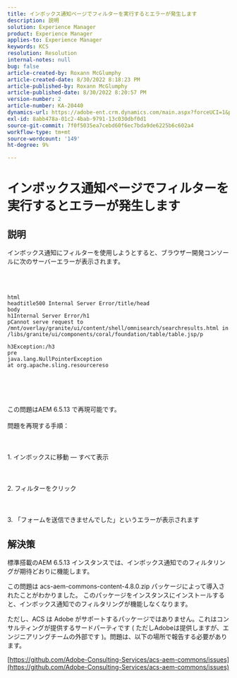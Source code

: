 ```yaml
---
title: インボックス通知ページでフィルターを実行するとエラーが発生します
description: 説明
solution: Experience Manager
product: Experience Manager
applies-to: Experience Manager
keywords: KCS
resolution: Resolution
internal-notes: null
bug: false
article-created-by: Roxann McGlumphy
article-created-date: 8/30/2022 8:18:23 PM
article-published-by: Roxann McGlumphy
article-published-date: 8/30/2022 8:20:57 PM
version-number: 2
article-number: KA-20440
dynamics-url: https://adobe-ent.crm.dynamics.com/main.aspx?forceUCI=1&pagetype=entityrecord&etn=knowledgearticle&id=a28b55e0-a028-ed11-9db1-002248086d3d
exl-id: 8abb478a-01c2-4bab-9791-13c030dbf0d1
source-git-commit: 7f0f5035ea7cebd60f6ec7bda9de6225b6c602a4
workflow-type: tm+mt
source-wordcount: '149'
ht-degree: 9%

---
```


# インボックス通知ページでフィルターを実行するとエラーが発生します

## 説明

インボックス通知にフィルターを使用しようとすると、ブラウザー開発コンソールに次のサーバーエラーが表示されます。<br><br> <br><br>

```
html
headtitle500 Internal Server Error/title/head
body
h1Internal Server Error/h1
pCannot serve request to /mnt/overlay/granite/ui/content/shell/omnisearch/searchresults.html in /libs/granite/ui/components/coral/foundation/table/table.jsp/p

h3Exception:/h3
pre
java.lang.NullPointerException
at org.apache.sling.resourcereso
```

<br><br> <br><br>この問題はAEM 6.5.13 で再現可能です。<br><br>問題を再現する手順：<br><br> <br><br>1. インボックスに移動 — すべて表示<br><br> <br><br>2. フィルターをクリック<br><br> <br><br>3. 「フォームを送信できませんでした」というエラーが表示されます

## 解決策


標準搭載のAEM 6.5.13 インスタンスでは、インボックス通知でのフィルタリングが期待どおりに機能します。

この問題は acs-aem-commons-content-4.8.0.zip パッケージによって導入されたことがわかりました。 このパッケージをインスタンスにインストールすると、インボックス通知でのフィルタリングが機能しなくなります。

ただし、ACS は Adobe がサポートするパッケージではありません。これはコンサルティングが提供するサードパーティです ( ただしAdobeは提供しますが、エンジニアリングチームの外部です )。問題は、以下の場所で報告する必要があります。



[https://github.com/Adobe-Consulting-Services/acs-aem-commons/issues](https://github.com/Adobe-Consulting-Services/acs-aem-commons/issues)

